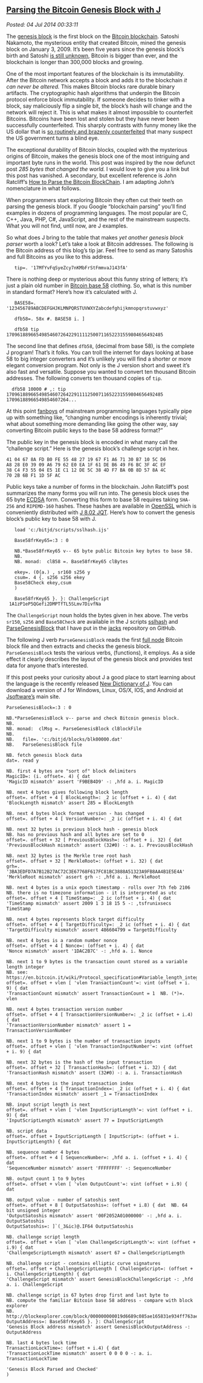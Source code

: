  
[Parsing the Bitcoin Genesis Block with J](http://bakerjd99.wordpress.com/2014/07/03/parsing-the-bitcoin-genesis-block-with-j/)
-------------------------------------------------------------------------------------------------------------------------------

*Posted: 04 Jul 2014 00:33:11*

The [genesis block](https://en.bitcoin.it/wiki/Genesis_block) is the
first block on the [Bitcoin blockchain](https://blockexplorer.com/).
Satoshi Nakamoto, the mysterious entity that created Bitcoin, mined the
genesis block on January 3, 2009. It’s been five years since the genesis
block’s birth and Satoshi [is still
unknown](http://en.wikipedia.org/wiki/Satoshi_Nakamoto), Bitcoin is
bigger than ever, and the blockchain is longer than 300,000 blocks and
growing.

One of the most important features of the blockchain is its
immutability. After the Bitcoin network accepts a block and adds it to
the blockchain *it can never be altered.* This makes Bitcoin blocks rare
durable binary artifacts. The cryptographic hash algorithms that
underpin the Bitcoin protocol enforce block immutability. If someone
decides to tinker with a block, say maliciously flip a single bit, the
block’s hash will change and the network will reject it. This is what
makes it almost impossible to counterfeit Bitcoins. Bitcoins have been
lost and stolen but they have never been successfully counterfeited.
This sharply contrasts with funny money like the US dollar that is [so
routinely and brazenly
counterfeited](http://www.npr.org/blogs/money/2013/09/05/219264902/the-world-capital-of-counterfeit-dollars)
that many suspect the US government turns a blind eye.

The exceptional durability of Bitcoin blocks, coupled with the
mysterious origins of Bitcoin, makes the genesis block one of the most
intriguing and important byte runs in the world. This post was inspired
by the now defunct post *285 bytes that changed the world.* I would love
to give you a link but this post has vanished. A secondary, but
excellent reference is John Ratcliff’s [How to Parse the Bitcoin
BlockChain](http://codesuppository.blogspot.com/2014/01/how-to-parse-bitcoin-blockchain.html).
I am adapting John’s nomenclature in what follows.

When programmers start exploring Bitcoin they often cut their teeth on
parsing the genesis block. If you Google “blockchain parsing” you’ll
find examples in dozens of programming languages. The most popular are
C, C++, Java, PHP, C\#, JavaScript, and the rest of the mainstream
suspects. What you will not find, until now, are J examples.

So what does J bring to the table that makes *yet another genesis block
parser* worth a look? Let’s take a look at Bitcoin addresses. The
following is the Bitcoin address of this blog’s tip jar. Feel free to
send as many Satoshis and full Bitcoins as you like to this address.


       tip=. '17MfYvFqSyeZcy7nKMbFrStFmmvaJ143fA'

There is nothing deep or mysterious about this funny string of letters;
it’s just a plain old number in [Bitcoin base
58](https://en.bitcoin.it/wiki/Base58Check_encoding) clothing. So, what
is this number in standard format? Here’s how it’s calculated with J.


       BASE58=. '123456789ABCDEFGHJKLMNPQRSTUVWXYZabcdefghijkmnopqrstuvwxyz'
     
       dfb58=. 58x #. BASE58 i. ]
     
       dfb58 tip
    1709618896654985460726422911112500711652231559804656492485

The second line that defines `dfb58`, (decimal from base 58), is the
complete J program! That’s it folks. You can troll the internet for days
looking at base 58 to big integer converters and it’s unlikely you will
find a shorter or more elegant conversion program. Not only is the J
version short and sweet it’s also fast and versatile. Suppose you wanted
to convert ten thousand Bitcoin addresses. The following converts ten
thousand copies of `tip`.


      dfb58 10000 # ,: tip
    1709618896654985460726422911112500711652231559804656492485 17096188966549854607264...

At this point
[fanboys](http://www.urbandictionary.com/define.php?term=fanboy) of
mainstream programming languages typically pipe up with something like,
“changing number encodings is inherently trivial; what about something
more demanding like going the other way, say converting Bitcoin public
keys to the base 58 address format?”

The public key in the genesis block is encoded in what many call the
“challenge script.” Here is the genesis block’s challenge script in hex.


    41 04 67 8A FD B0 FE 55 48 27 19 67 F1 A6 71 30 B7 10 5C D6 
    A8 28 E0 39 09 A6 79 62 E0 EA 1F 61 DE B6 49 F6 BC 3F 4C EF 
    38 C4 F3 55 04 E5 1E C1 12 DE 5C 38 4D F7 BA 0B 8D 57 8A 4C 
    70 2B 6B F1 1D 5F AC 

Public keys take a number of forms in the blockchain. John Ratcliff’s
post summarizes the many forms you will run into. The genesis block uses
the 65 byte
[ECDSA](http://blog.cloudflare.com/ecdsa-the-digital-signature-algorithm-of-a-better-internet)
form. Converting this form to base 58 requires taking `SHA-256` and
`RIPEMD-160` hashes. These hashes are available in
[OpenSSL](http://www.openssl.org/) which is conveniently distributed
with [J 8.02
JQT](http://www.jsoftware.com/jwiki/Guides/Qt%20IDE/Install). Here’s how
to convert the genesis block’s public key to base 58 with J.


       load 'c:/bitjd/scripts/sslhash.ijs'

       Base58frKey65=:3 : 0

       NB.*Base58frKey65 v-- 65 byte public Bitcoin key bytes to base 58.
       NB.
       NB. monad:  clB58 =. Base58frKey65 clBytes

       ekey=. (0{a.) , sr160 s256 y
       csum=. 4 {. s256 s256 ekey
       Base58Check ekey,csum
       )

       Base58frKey65 }. }: ChallengeScript
     1A1zP1eP5QGefi2DMPTfTL5SLmv7DivfNa

The `ChallengeScript` noun holds the bytes given in hex above. The verbs
`sr150`, `s256` and `Base58Check` are available in the J scripts
[sslhash](https://github.com/bakerjd99/jacks/blob/master/bitcoin/sslhash.ijs)
and
[ParseGenesisBlock](https://github.com/bakerjd99/jacks/blob/master/bitcoin/ParseGenesisBlock.ijs)
that I have put in the [jacks](https://github.com/bakerjd99/jacks)
repository on GitHub.

The following J verb `ParseGenesisBlock` reads the first [full
node](https://bitcoin.org/en/download) Bitcoin block file and then
extracts and checks the genesis block. `ParseGenesisBlock` tests the
various verbs, (functions), it employs. As a side effect it clearly
describes the layout of the genesis block and provides test data for
anyone that’s interested.

If this post peeks your curiosity about J a good place to start learning
about the language is the recently released [New Dictionary of
J](http://www.jsoftware.com/jwiki/Vocabulary/HowNuVoc). You can download
a version of J for Windows, Linux, OS/X, IOS, and Android at
[Jsoftware’s](http://www.jsoftware.com/) main site.


    ParseGenesisBlock=:3 : 0

    NB.*ParseGenesisBlock v-- parse and check Bitcoin genesis block.
    NB.
    NB. monad:  clMsg =. ParseGenesisBlock clBlockFile
    NB.
    NB.   file=. 'c:/bitjd/blocks/blk00000.dat'
    NB.   ParseGenesisBlock file

    NB. fetch genesis block data
    dat=. read y

    NB. first 4 bytes are "sort of" block delimiters
    MagicID=: (i. offset=. 4) { dat
    'MagicID mismatch' assert 'F9BEB4D9' -: ,hfd a. i. MagicID

    NB. next 4 bytes gives following block length
    offset=. offset + 4 [ BlockLength=: _2 ic (offset + i. 4) { dat
    'BlockLength mismatch' assert 285 = BlockLength

    NB. next 4 bytes block format version - has changed
    offset=. offset + 4 [ VersionNumber=: _2 ic (offset + i. 4) { dat

    NB. next 32 bytes is previous block hash - genesis block
    NB. has no previous hash and all bytes are set to 0
    offset=. offset + 32 [ PreviousBlockHash=: (offset + i. 32) { dat
    'PreviousBlockHash mismatch' assert (32#0) -: a. i. PreviousBlockHash

    NB. next 32 bytes is the Merkle tree root hash
    offset=. offset + 32 [ MerkleRoot=: (offset + i. 32) { dat
    grh=. '3BA3EDFD7A7B12B27AC72C3E67768F617FC81BC3888A51323A9FB8AA4B1E5E4A'
    'MerkleRoot mismatch' assert grh -: ,hfd a. i. MerkleRoot

    NB. next 4 bytes is a unix epoch timestamp - rolls over 7th feb 2106
    NB. there is no timezone information - it is interpreted as utc
    offset=. offset + 4 [ TimeStamp=: _2 ic (offset + i. 4) { dat
    'TimeStamp mismatch' assert 2009 1 3 18 15 5 -: ,tsfrunixsecs TimeStamp

    NB. next 4 bytes represents block target difficulty
    offset=. offset + 4 [ TargetDifficulty=: _2 ic (offset + i. 4) { dat
    'TargetDifficulty mismatch' assert 486604799 = TargetDifficulty

    NB. next 4 bytes is a random number nonce
    offset=. offset + 4 [ Nonce=: (offset + i. 4) { dat
    'Nonce mismatch' assert '1DAC2B7C' -: ,hfd a. i. Nonce

    NB. next 1 to 9 bytes is the transaction count stored as a variable length integer
    NB. see:  https://en.bitcoin.it/wiki/Protocol_specification#Variable_length_integer
    offset=. offset + vlen [ 'vlen TransactionCount'=: vint (offset + i. 9) { dat
    'TransactionCount mismatch' assert TransactionCount = 1  NB. (*)=. vlen

    NB. next 4 bytes transaction version number
    offset=. offset + 4 [ TransactionVersionNumber=: _2 ic (offset + i.4) { dat
    'TransactionVersionNumber mismatch' assert 1 = TransactionVersionNumber

    NB. next 1 to 9 bytes is the number of transaction inputs
    offset=. offset + vlen [ 'vlen TransactionInputNumber'=: vint (offset + i. 9) { dat

    NB. next 32 bytes is the hash of the input transaction
    offset=. offset + 32 [ TransactionHash=: (offset + i. 32) { dat
    'TransactionHash mismatch' assert (32#0) -: a. i. TransactionHash

    NB. next 4 bytes is the input transaction index
    offset=. offset + 4 [ TransactionIndex=: _2 ic (offset + i. 4) { dat
    'TransactionIndex mismatch' assert _1 = TransactionIndex

    NB. input script length is next
    offset=. offset + vlen [ 'vlen InputScriptLength'=: vint (offset + i. 9) { dat
    'InputScriptLength mismatch' assert 77 = InputScriptLength

    NB. script data
    offset=. offset + InputScriptLength [ InputScript=: (offset + i. InputScriptLength) { dat

    NB. sequence number 4 bytes
    offset=. offset + 4 [ SequenceNumber=: ,hfd a. i. (offset + i. 4) { dat
    'SequenceNumber mismatch' assert 'FFFFFFFF' -: SequenceNumber

    NB. output count 1 to 9 bytes
    offset=. offset + vlen [ 'vlen OutputCount'=: vint (offset + i.9) { dat

    NB. output value - number of satoshis sent
    offset=. offset + 8 [ OutputSatoshis=: (offset + i.8) { dat  NB. 64 bit unsigned integer
    'OutputSatoshis mismatch' assert '00F2052A01000000' -: ,hfd a. i. OutputSatoshis
    OutputSatoshis=: ]`(_3&ic)@.IF64 OutputSatoshis

    NB. challenge script length
    offset=. offset + vlen [ 'vlen ChallengeScriptLength'=: vint (offset + i.9) { dat
    'ChallengeScriptLength mismatch' assert 67 = ChallengeScriptLength

    NB. challenge script - contains elliptic curve signatures
    offset=. offset + ChallengeScriptLength [ ChallengeScript=: (offset + i. ChallengeScriptLength) { dat
    'ChallengeScript mismatch' assert GenesisBlockChallengeScript -: ,hfd a. i. ChallengeScript

    NB. challenge script is 67 bytes drop first and last byte to
    NB. compute the familiar Bitcoin base 58 address - compare with block explorer
    NB. http://blockexplorer.com/block/000000000019d6689c085ae165831e934ff763ae46a2a6c172b3f1b60a8ce26f
    OutputAddress=: Base58frKey65 }. }: ChallengeScript
    'Genesis Block address mismatch' assert GenesisBlockOutputAddress -: OutputAddress

    NB. last 4 bytes lock time
    TransactionLockTime=: (offset + i.4) { dat
    'TransactionLockTime mismatch' assert 0 0 0 0 -: a. i. TransactionLockTime

    'Genesis Block Parsed and Checked'
    )
